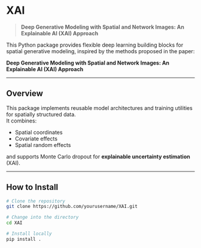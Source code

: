 # XAI

> **Deep Generative Modeling with Spatial and Network Images: An Explainable AI (XAI) Approach**

This Python package provides flexible deep learning building blocks for spatial generative modeling, inspired by the methods proposed in the paper:

**Deep Generative Modeling with Spatial and Network Images: An Explainable AI (XAI) Approach**

---

## Overview

This package implements reusable model architectures and training utilities for spatially structured data.  
It combines:
- Spatial coordinates
- Covariate effects
- Spatial random effects

and supports Monte Carlo dropout for **explainable uncertainty estimation** (XAI).

---

## How to Install 

```bash
# Clone the repository
git clone https://github.com/yourusername/XAI.git

# Change into the directory
cd XAI

# Install locally
pip install .
